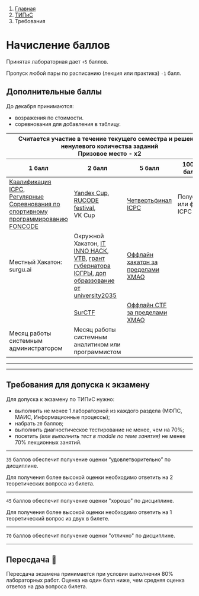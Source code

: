 <ol class="breadcrumb">
  <li class="breadcrumb-item"><a href="{{ site.baseurl }}">Главная</a></li>
  <li class="breadcrumb-item"><a href="{{ site.baseurl }}/TIPiS/index.html">ТИПиС</a></li>
  <li class="breadcrumb-item active">Требования</li>
</ol>

<nav>
  <ul></ul>
</nav>

# Начисление баллов

Принятая лабораторная дает ```+5``` баллов.

Пропуск любой пары по расписанию (лекция или практика) ```-1``` балл.

## Дополнительные баллы

До декабря принимаются:
* возражения по стоимости.
* соревнования для добавления в таблицу.

<div class="table-responsive">
<table class="table table-hover border-primary table-bordered">
  <thead>
  <tr class="table-dark">
      <th scope="col" colspan="4">Считается участие в течение текущего семестра и решение ненулевого количества заданий<br>Призовое место - x2</th>
    </tr>
    <tr class="table-dark">
      <th scope="col">1 балл</th>
      <th scope="col">2 балл</th>
      <th scope="col">5 балл</th>
      <th scope="col">100500 баллов</th>
    </tr>
  </thead>
  <tbody>
    <tr>
      <td><a href="https://sp.urfu.ru/qf/" target="_blank">Квалификация ICPC</a>, <br><a href="https://foncode.ru/" target="_blank">Регулярные Соревнования по спортивному программированию FONCODE</a></td>
      <td><a href="https://yandex.ru/cup/" target="_blank">Yandex Cup</a>, <br><a href="https://rucode.net/" target="_blank">RUCODE festival</a>, <br>VK Cup</td>
      <td><a href="https://sp.urfu.ru/qf/" target="_blank">Четвертьфинал ICPC</a></td>
      <td>Полуфинал или финал ICPC</td>
    </tr>
    <tr>
      <td>Местный Хакатон: surgu.ai</td>
      <td>Окружной Хакатон, <a href="https://www.it-innohack.ru/" target="_blank">IT INNO HACK</a>, <a href="https://moretech.vtb.ru/">VTB</a>, <a href="грантгубернатор.рф">грант губернатора ЮГРЫ</a>, <a href="https://mik.2035.university/">доп образзование от university2035</a></td>
      <td><a href="https://www.хакатоны.рф/" target="_blank">Оффлайн хакатон за пределами ХМАО</a></td>
      <td></td>
    </tr>
    <tr>
      <td></td>
      <td><a href="https://ctfnews.ru/news/1900" target="_blank">SurCTF</a></td>
      <td><a href="https://ctfnews.ru/" target="_blank">Оффлайн CTF за пределами ХМАО</a></td>
      <td></td>
    </tr>
    <tr>
      <td>Месяц работы системным администратором</td>
      <td>Месяц работы системным аналитиком или программистом</td>
      <td></td>
      <td></td>
    </tr>
  </tbody>
</table>
</div>

___

<div class="table-responsive">
  <div id="gridContainer"></div>
</div>
 
<script>
  const url = "https://docs.google.com/spreadsheets/d/e/2PACX-1vSdmZTJfKmtWBaQvhjsvgDtvTsN1mIAPjqI_4G6h-DUXeteWdkZkcDxnIXILr9rn2Vjqv2mwOFfELW9/pubhtml?gid=0&amp;range=A1:AX38&amp;single=true&amp;widget=false&amp;chrome=false&amp;headers=false&amp";
  fetch(url)
    .then(res => res.text())
    .then(res => {
      const htmlString = "<table" + res.split('table')[2] + "table>"

      const parser = new DOMParser();
      const doc = parser.parseFromString(htmlString, 'text/html');
      const table = doc.querySelector('table');
      if (table) {
          function removeAttrs(element) {
              Array.from(element.attributes).forEach(attr => element.removeAttribute(attr.name));
              Array.from(element.children).forEach(child => removeAttrs(child));
          }
          removeAttrs(table);
      }
      const clean_table = doc.body.innerHTML;

      const out = clean_table.slice(0,6) + ' class="table table-hover border-primary table-bordered"' + clean_table.slice(6);
      console.log(out);

      document.getElementById("gridContainer").innerHTML = out;
    });

</script>


___

## Требования для допуска к экзамену

Для допуска к экзамену по ТИПиС нужно:

* выполнить не менее 1 лабораторной из каждого раздела (МФПС, МАИС, Информационные процессы);
* набрать ```20``` баллов;
* выполнить диагностическое тестирование не менее, чем на 70%;
* посетить *(или выполнить тест в moddle по теме занятия)* не менее 70% лекционных занятий.

___

```35``` баллов обеспечит получение оценки “удовлетворительно” по дисциплине.

Для получения более высокой оценки необходимо ответить на 2 теоретических вопроса из билета.

___

```45``` баллов обеспечит получение оценки "хорошо" по дисциплине.

Для получения более высокой оценки необходимо ответить на 1 теоретический вопрос из двух в билете.

___

```70``` баллов обеспечит получение оценки "отлично" по дисциплине.


____

## Пересдача 🎠

Пересдача экзамена принимается при условии выполнения 80% лабораторных работ. Оценка на один балл ниже, чем средняя оценка ответов на два вопроса билета.


<!-- <div class="row">
  <div class="col-lg-12">
   <ul class="list-unstyled">
     <li class="float-end">
       <button type="button" class="btn btn-outline-primary" onclick="window.location.href='#вопросы-к-экзамену';">Вверх</button>
     </li>
     <li  class="float-end">
       <button type="button" class="btn btn-primary" onclick="window.location.href='{{ site.baseurl }}/TIPiS/labs/lab10.html';">ЛР №10 →</button>
     </li>
     <li>
       <button type="button" class="btn btn-primary" onclick="window.location.href='{{ site.baseurl }}/TIPiS/labs/lab8.html';">← ЛР №8</button>
     </li>
   </ul>
  </div>
</div> -->
